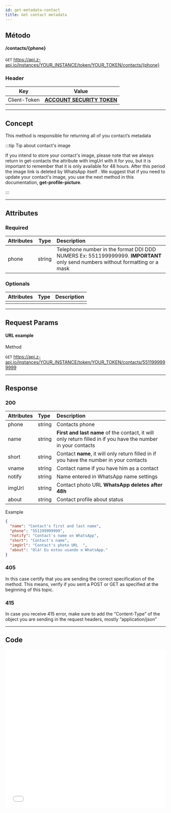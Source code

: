 ```yaml
---
id: get-metadata-contact
title: Get contact metadata
---
```


## Método

#### /contacts/{phone}

`GET` https://api.z-api.io/instances/YOUR_INSTANCE/token/YOUR_TOKEN/contacts/{phone}

### Header

|      Key       |            Value            |
| :------------: |     :-----------------:     |
|  Client-Token  | **[ACCOUNT SECURITY TOKEN](../security/client-token)** |

---

## Concept
This method is responsible for returning all of you contact’s metadata 

:::tip Tip about contact's image 


If you intend to store your contact's image, please note that we always return in get-contacts the attribute with imgUrl with it for you, but it is important to remember that it is only available for 48 hours. After this period the image link is deleted by WhatsApp itself . We suggest that if you need to update your contact's image, you use the next method in this documentation, **get-profile-picture**.

:::

---

## Attributes

### Required 

| Attributes | Type | Description |
| :-- | :-: | :-- |
| phone | string | Telephone number in the format DDI DDD NUMERS Ex: 551199999999. **IMPORTANT**  only send numbers without formatting or a mask  |

### Optionals

| Attributes | Type | Description |
| :-------- | :--: | :-------- |
|           |      |           |

---

## Request Params

#### URL example

Method

`GET` https://api.z-api.io/instances/YOUR_INSTANCE/token/YOUR_TOKEN/contacts/5511999999999

---

## Response

### 200

| Attributes | Type | Description |
| :-- | :-- | :-- |
| phone | string | Contacts phone |
| name | string | **First and last name** of the contact, it will only return filled in if you have the number in your contacts |
| short | string | Contact **name**, it will only return filled in if you have the number in your contacts |
| vname | string | Contact name if you have him as a contact |
| notify | string | Name entered in WhatsApp name settings |
| imgUrl | string | Contact photo URL **WhatsApp deletes after 48h** |
| about | string | Contact profile about status |

Example 

```json
{
  "name": "Contact's first and last name",
  "phone": "551199999999",
  "notify": "Contact's name on WhatsApp",
  "short": "Contact's name",
  "imgUrl": "Contact's photo URL  ",
  "about": "Olá! Eu estou usando o WhatsApp."
}
```

### 405

In this case certify that you are sending the correct specification of the method. This means, verify if you sent a POST or GET as specified at the beginning of this topic.
### 415

In case you receive 415 error, make sure to add the “Content-Type” of the object you are sending in the request headers, mostly “application/json”

---

## Code

<iframe src="//api.apiembed.com/?source=https://raw.githubusercontent.com/Z-API/z-api-docs/main/json-examples/get-metadata-contact.json&targets=all" frameborder="0" scrolling="no" width="100%" height="500px" seamless></iframe>
